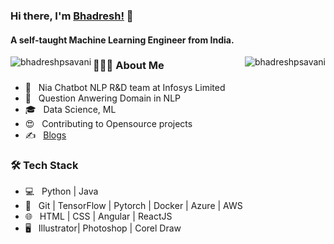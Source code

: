 ### Hi there, I'm [Bhadresh!](https://www.linkedin.com/in/bhadreshsavani/) 👋

<h4> A self-taught Machine Learning Engineer from India.</h4>
<img align="right" src="https://github-readme-stats.vercel.app/api/top-langs/?username=bhadreshpsavani&layout=compact&hide=html&theme=onedark" alt="bhadreshpsavani" />
<img align="left" src="https://github-readme-stats.vercel.app/api?username=bhadreshpsavani&show_icons=true&theme=onedark" alt="bhadreshpsavani" />

<h3> 👨🏻‍💻 About Me </h3>

- 💼 &nbsp; Nia Chatbot NLP R&D team at Infosys Limited
- 🔭 &nbsp; Question Anwering Domain in NLP
- 🎓 &nbsp; Data Science, ML
- 😍 &nbsp; Contributing to Opensource projects
- ✍️ &nbsp; [Blogs](https://medium.com/@bhadreshpsavani)


<h3>🛠 Tech Stack</h3>

- 💻 &nbsp; Python | Java 
- 🔧 &nbsp; Git | TensorFlow | Pytorch | Docker | Azure | AWS
- 🌐 &nbsp; HTML | CSS | Angular | ReactJS 
- 🖥 &nbsp; Illustrator| Photoshop | Corel Draw

